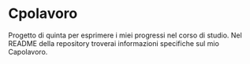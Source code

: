 # Cpolavoro
Progetto di quinta per esprimere i miei progressi nel corso di studio. Nel README della repository troverai informazioni specifiche sul mio Capolavoro.
